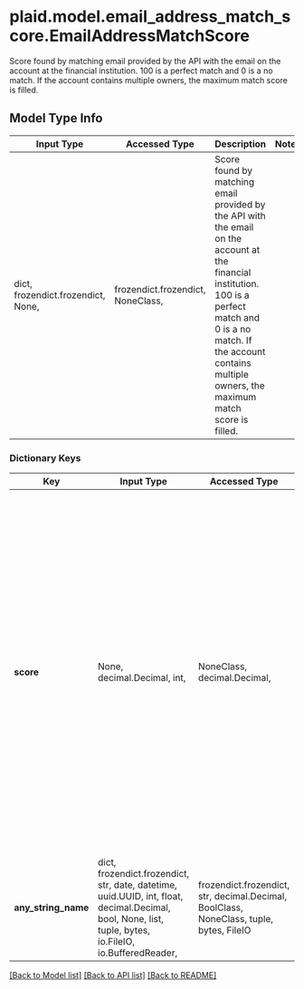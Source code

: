 # plaid.model.email_address_match_score.EmailAddressMatchScore

Score found by matching email provided by the API with the email on the account at the financial institution. 100 is a perfect match and 0 is a no match. If the account contains multiple owners, the maximum match score is filled.

## Model Type Info
Input Type | Accessed Type | Description | Notes
------------ | ------------- | ------------- | -------------
dict, frozendict.frozendict, None,  | frozendict.frozendict, NoneClass,  | Score found by matching email provided by the API with the email on the account at the financial institution. 100 is a perfect match and 0 is a no match. If the account contains multiple owners, the maximum match score is filled. | 

### Dictionary Keys
Key | Input Type | Accessed Type | Description | Notes
------------ | ------------- | ------------- | ------------- | -------------
**score** | None, decimal.Decimal, int,  | NoneClass, decimal.Decimal,  | Match score for normalized email. 100 is a perfect match, 99-70 is a partial match (matching the same email with different &#x27;+&#x27; extensions), anything below 70 is considered a mismatch. Typically, the match threshold should be set to a score of 70 or higher. If the email is missing from either the API or financial institution, this is null. | [optional] 
**any_string_name** | dict, frozendict.frozendict, str, date, datetime, uuid.UUID, int, float, decimal.Decimal, bool, None, list, tuple, bytes, io.FileIO, io.BufferedReader,  | frozendict.frozendict, str, decimal.Decimal, BoolClass, NoneClass, tuple, bytes, FileIO | any string name can be used but the value must be the correct type | [optional]

[[Back to Model list]](../../README.md#documentation-for-models) [[Back to API list]](../../README.md#documentation-for-api-endpoints) [[Back to README]](../../README.md)

